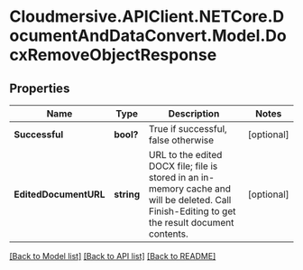 # Cloudmersive.APIClient.NETCore.DocumentAndDataConvert.Model.DocxRemoveObjectResponse
## Properties

Name | Type | Description | Notes
------------ | ------------- | ------------- | -------------
**Successful** | **bool?** | True if successful, false otherwise | [optional] 
**EditedDocumentURL** | **string** | URL to the edited DOCX file; file is stored in an in-memory cache and will be deleted.  Call Finish-Editing to get the result document contents. | [optional] 

[[Back to Model list]](../README.md#documentation-for-models) [[Back to API list]](../README.md#documentation-for-api-endpoints) [[Back to README]](../README.md)

